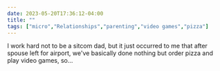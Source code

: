 ---date: 2023-05-20T17:36:12-04:00title: ""tags: ["micro","Relationships","parenting","video games","pizza"]---I work hard not to be a sitcom dad, but it just occurred to me that after spouse left for airport, we've basically done nothing but order pizza and play video games, so...